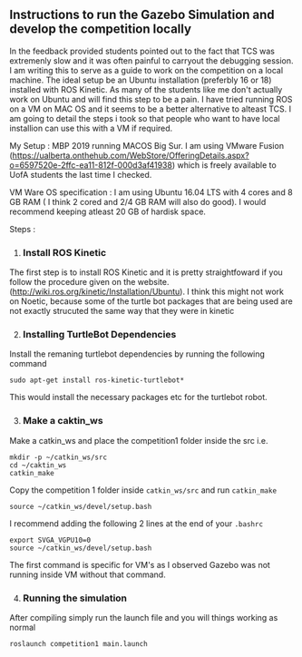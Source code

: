 ## Instructions to run the Gazebo Simulation and develop the competition locally
In the feedback provided students pointed out to the fact that TCS was extremenly slow and it was often painful to carryout the debugging session. I am writing this to serve as a guide to work on the competition on a local machine. 
The ideal setup be an Ubuntu installation (preferbly 16 or 18) installed with ROS Kinetic. As many of the students like me don't actually work on Ubuntu and will find this step to be a pain. I have tried running ROS on a VM on MAC OS and it seems to be a better alternative to alteast TCS. I am going to detail the steps i took so that people who want to have local installion can use this with a VM if required.

My Setup : 
MBP 2019 running MACOS Big Sur. I am using VMware Fusion (https://ualberta.onthehub.com/WebStore/OfferingDetails.aspx?o=6597520e-2ffc-ea11-812f-000d3af41938) which is freely available to UofA students the last time I checked.

VM Ware OS specification : I am using Ubuntu 16.04 LTS with 4 cores and 8 GB RAM ( I think 2 cored and 2/4 GB RAM will also do good). I would recommend keeping atleast 20 GB of hardisk space. 

Steps : 
1. ### Install ROS Kinetic  
The first step is to install ROS Kinetic and it is pretty straightfoward if you follow the procedure given on the website. (http://wiki.ros.org/kinetic/Installation/Ubuntu). I think this might not work on Noetic, because some of the turtle bot packages that are being used are not exactly strucuted the same way that they were in kinetic

2. ### Installing TurtleBot Dependencies
Install the remaning turtlebot dependencies by running the following command
```
sudo apt-get install ros-kinetic-turtlebot*
```
This would install the necessary packages etc for the turtlebot robot.

3. ### Make a caktin_ws 
Make a catkin_ws and place the competition1 folder inside the src i.e. 
```
mkdir -p ~/catkin_ws/src
cd ~/caktin_ws
catkin_make
```
Copy the competition 1 folder inside `catkin_ws/src` and run `catkin_make`
```
source ~/catkin_ws/devel/setup.bash
```
I recommend adding the following 2 lines at the end of your `.bashrc`
```
export SVGA_VGPU10=0
source ~/catkin_ws/devel/setup.bash
```
The first command is specific for VM's as I observed Gazebo was not running inside VM without that command. 

4. ### Running the simulation
After compiling simply run  the launch file and you will things working as normal
```
roslaunch competition1 main.launch
```
